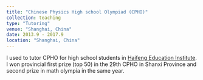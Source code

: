 ```yaml
---
title: "Chinese Physics High school Olympiad (CPHO)"
collection: teaching
type: "Tutoring"
venue: "Shanghai, China"
date: 2013.9 - 2017.9
location: "Shanghai, China"
---
```


I used to tutor CPHO for high school students in [Haifeng Education Institute](https://www.hfjy.com/). I won provincial first prize (top 50) in the 29th CPHO in Shanxi Province and second prize in math olympia in the same year. 
